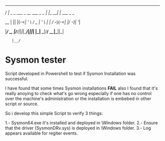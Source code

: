   ___                               _____          _             
  
 / __| _  _  ___ _ __   ___  _ _   |_   _|___  ___| |_  ___  _ _ 
 
 \__ \| || |(_-<| '  \ / _ \| ' \    | | / -_)(_-<|  _|/ -_)| '_|
 
 |___/ \_, |/__/|_|_|_|\___/|_||_|   |_| \___|/__/ \__|\___||_|  
 
       |__/                                                      

# Sysmon tester

Script developed in Powershell to test if Sysmon Installation was successful.

I have found that some times Sysmon installations **FAIL** also I found that it's really anoying to check what's go wrong especially if one has no control over the machine's administration or the installation is embebed in other script or source.

So i develop this simple Script to verify 3 things:

1.- Sysmon64.exe it's installed and deployed in \Windows folder.
2.- Ensure that the driver (SysmonDRv.sys) is deployed in \Windows folder.
3.- Log appears available for regiter events.
